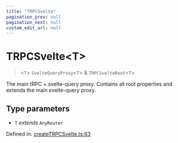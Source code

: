 ```yaml
---
title: "TRPCSvelte"
pagination_prev: null
pagination_next: null
custom_edit_url: null
---
```


# TRPCSvelte<T\>

> <`T`\> `SvelteQueryProxy`<`T`\> & `TRPCSvelteRoot`<`T`\>

The main tRPC + svelte-query proxy.
Contains all root properties and extends the main svelte-query proxy.

## Type parameters

- `T` *extends* `AnyRouter`

Defined in:  [createTRPCSvelte.ts:63](https://github.com/bevm0/trpc-svelte-toolbox/blob/1f94003/packages/trpc-svelte-query/src/createTRPCSvelte.ts#L63)
